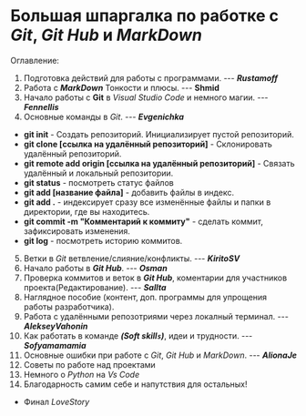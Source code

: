 # Большая шпаргалка по работке с *Git*, *Git Hub* и *MarkDown*
Оглавление:
1. Подготовка действий для работы с программами. --- **_Rustamoff_**
2. Работа с **_MarkDown_** Тонкости и плюсы. --- **__Shmid__**
3. Начало работы с **Git** в *Visual Studio Code* и немного магии. --- **_Fennellis_**
4. Основные команды в *Git*. --- **_Evgenichka_**

* **git init** - Создать репозиторий. Инициализирует пустой репозиторий.
* **git clone [ссылка на удалённый репозиторий]** - Склонировать удалённый репозиторий.
* **git remote add origin [ссылка на удалённый репозиторий]** - Связать удалённый и локальный репозитории. 
* **git status** - посмотреть статус файлов
* **git add [название файла]** - добавить файлы в индекс. 
* **git add .** -  индексирует сразу все изменённые файлы и папки в директории, где вы находитесь.
* **git commit -m "Комментарий к коммиту"** - сделать коммит, зафиксировать изменения. 
* **git log** - посмотреть историю коммитов.  


5. Ветки в *Git* ветвление/слияние/конфликты. --- **_KiritoSV_**
6. Начало работы в **_Git Hub_**. --- **_Osman_**
7. Проверка коммитов и веток в **_Git Hub_**, коментарии для участников проекта(Редактирование). --- **_Sallta_**
8. Наглядное пособие (контент, доп. программы для упрощения работы разработчика).
9. Работа с удалёнными репозотриями через локалный терминал. ---  **_AlekseyVahonin_**
10. Как работать в команде ***(Soft skill`s`)***, идеи и трудности. --- **_Sofyamamamia_** 
11. Основные ошибки при работе с *Git*, *Git Hub* и *MarkDown*. --- **_AlionaJe_** 
12. Советы по работе над проектами
13. Немного о *Python* на *Vs Code*
14. Благодарность самим себе и напутствия для остальных!
* Финал *LoveStory*

